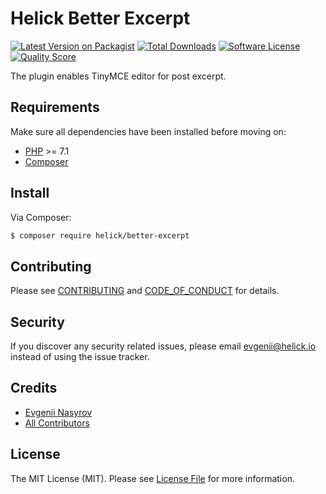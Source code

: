 # Helick Better Excerpt

[![Latest Version on Packagist][ico-version]][link-packagist]
[![Total Downloads][ico-downloads]][link-downloads]
[![Software License][ico-license]](LICENSE.md)
[![Quality Score][ico-code-quality]][link-code-quality]

The plugin enables TinyMCE editor for post excerpt.

## Requirements

Make sure all dependencies have been installed before moving on:

* [PHP](http://php.net/manual/en/install.php) >= 7.1
* [Composer](https://getcomposer.org/download/)

## Install

Via Composer:

``` bash
$ composer require helick/better-excerpt
```

## Contributing

Please see [CONTRIBUTING](CONTRIBUTING.md) and [CODE_OF_CONDUCT](CODE_OF_CONDUCT.md) for details.

## Security

If you discover any security related issues, please email evgenii@helick.io instead of using the issue tracker.

## Credits

- [Evgenii Nasyrov][link-author]
- [All Contributors][link-contributors]

## License

The MIT License (MIT). Please see [License File](LICENSE.md) for more information.

[ico-version]: https://img.shields.io/packagist/v/helick/better-excerpt.svg?style=flat-square
[ico-license]: https://img.shields.io/badge/license-MIT-brightgreen.svg?style=flat-square
[ico-code-quality]: https://img.shields.io/scrutinizer/g/helick/better-excerpt.svg?style=flat-square
[ico-downloads]: https://img.shields.io/packagist/dt/helick/better-excerpt.svg?style=flat-square

[link-packagist]: https://packagist.org/packages/helick/better-excerpt
[link-code-quality]: https://scrutinizer-ci.com/g/helick/better-excerpt
[link-downloads]: https://packagist.org/packages/helick/better-excerpt
[link-author]: https://github.com/nasyrov
[link-contributors]: ../../contributors
